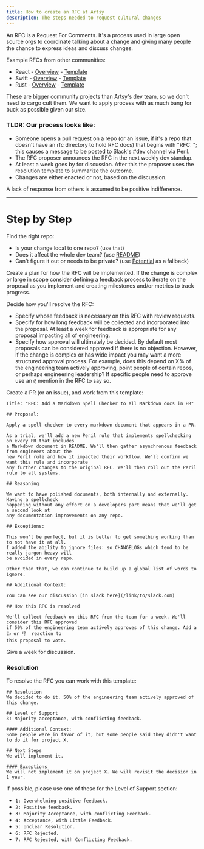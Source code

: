 ```yaml
---
title: How to create an RFC at Artsy
description: The steps needed to request cultural changes
---
```


An RFC is a Request For Comments. It's a process used in large open source orgs to coordinate talking about a
change and giving many people the chance to express ideas and discuss changes.

Example RFCs from other communities:

- React - [Overview](https://github.com/reactjs/rfcs/blob/master/README.md) -
  [Template](https://github.com/reactjs/rfcs/blob/master/0000-template.md)
- Swift - [Overview](https://github.com/apple/swift-evolution/blob/master/process.md#how-to-propose-a-change) -
  [Template](https://github.com/apple/swift-evolution/blob/master/proposal-templates/0000-swift-template.md)
- Rust - [Overview](https://github.com/rust-lang/rfcs#rust-rfcs) -
  [Template](https://github.com/rust-lang/rfcs/blob/master/0000-template.md)

These are bigger community projects than Artsy's dev team, so we don't need to cargo cult them. We want to apply
process with as much bang for buck as possible given our size.

### TLDR: Our process looks like:

- Someone opens a pull request on a repo (or an issue, if it's a repo that doesn't have an rfc directory to hold RFC docs) that begins with "RFC: "; this causes a message to be posted to Slack's #dev
  channel via Peril.
- The RFC proposer announces the RFC in the next weekly dev standup.
- At least a week goes by for discussion. After this the proposer uses the resolution template to summarize the
  outcome.
- Changes are either enacted or not, based on the discussion.

A lack of response from others is assumed to be positive indifference.

---

# Step by Step

Find the right repo:

- Is your change local to one repo? (use that)
- Does it affect the whole dev team? (use [README](https://github.com/artsy/README))
- Can't figure it out or needs to be private? (use [Potential][] as a fallback)

Create a plan for how the RFC will be implemented. If the change is complex or large in scope consider defining a
feedback process to iterate on the proposal as you implement and creating milestones and/or metrics to track
progress.

Decide how you'll resolve the RFC:

- Specify whose feedback is necessary on this RFC with review requests.
- Specify for how long feedback will be collected and incorporated into the proposal. At least a week for feedback
  is appropriate for any proposal impacting all of engineering.
- Specify how approval will ultimately be decided. By default most proposals can be considered approved if there is
  no objection. However, if the change is complex or has wide impact you may want a more structured approval
  process. For example, does this depend on X% of the engineering team actively approving, point people of certain
  repos, or perhaps engineering leadership? If specific people need to approve use an `@` mention in the RFC to say
  so.

Create a PR (or an issue), and work from this template:

    Title: "RFC: Add a Markdown Spell Checker to all Markdown docs in PR"

    ## Proposal:

    Apply a spell checker to every markdown document that appears in a PR.

    As a trial, we'll add a new Peril rule that implements spellchecking on every PR that includes
    a Markdown document in README. We'll then gather asynchronous feedback from engineers about the
    new Peril rule and how it impacted their workflow. We'll confirm we want this rule and incorporate
    any further changes to the original RFC. We'll then roll out the Peril rule to all systems.

    ## Reasoning

    We want to have polished documents, both internally and externally. Having a spellcheck
    happening without any effort on a developers part means that we'll get a second look at
    any documentation improvements on any repo.

    ## Exceptions:

    This won't be perfect, but it is better to get something working than to not have it at all.
    I added the ability to ignore files: so CHANGELOGs which tend to be really jargon heavy will
    be avoided in every repo.

    Other than that, we can continue to build up a global list of words to ignore.

    ## Additional Context:

    You can see our discussion [in slack here](/link/to/slack.com)

    ## How this RFC is resolved

    We'll collect feedback on this RFC from the team for a week. We'll consider this RFC approved
    if 50% of the engineering team actively approves of this change. Add a 👍 or 👎  reaction to
    this proposal to vote.

Give a week for discussion.

### Resolution

To resolve the RFC you can work with this template:

    ## Resolution
    We decided to do it. 50% of the engineering team actively approved of this change.

    ## Level of Support
    3: Majority acceptance, with conflicting feedback.

    #### Additional Context:
    Some people were in favor of it, but some people said they didn't want to do it for project X.

    ## Next Steps
    We will implement it.

    #### Exceptions
    We will not implement it on project X. We will revisit the decision in 1 year.

If possible, please use one of these for the Level of Support section:

- `1: Overwhelming positive feedback.`
- `2: Positive feedback.`
- `3: Majority Acceptance, with conflicting Feedback.`
- `4: Acceptance, with Little Feedback.`
- `5: Unclear Resolution.`
- `6: RFC Rejected.`
- `7: RFC Rejected, with Conflicting Feedback.`

[potential]: https://github.com/artsy/potential/
